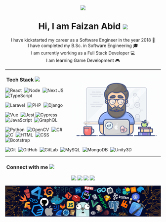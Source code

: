 <h1 align="center">
  <p align="center">
    <img style="width:8rem; height:auto" src="https://cdn.dribbble.com/users/1787323/screenshots/10091971/media/d43c019bfeff34be8816481e843ea8c1.png"/>
  </p>
  Hi, I am Faizan Abid
  <a target="_blank">
    <img src="https://github.com/JayantGoel001/JayantGoel001/blob/master/GIF/Hi.gif" width="40px" />
  </a>
</h1>


<p align="center" width="150px">
  I have kickstarted my career as a Software Engineer in the year 2018 📆 <br>
  I have completed my B.Sc. in Software Engineering 🎓<br>
  I am currently working as a Full Stack Developer 💻<br>
  I am learning Game Development 🎮
</p>

---

<img alt="Coding" style="width:18rem; height:auto" src="https://raw.githubusercontent.com/Elanza-48/Elanza-48/41a4790484e268102dfdab2b7c59d440d3ffafab/resources/img/geek.gif" align="right"/>

### &nbsp;Tech Stack  <img src = "https://media2.giphy.com/media/QssGEmpkyEOhBCb7e1/giphy.gif?cid=ecf05e47a0n3gi1bfqntqmob8g9aid1oyj2wr3ds3mg700bl&rid=giphy.gif" width = 24px>

![React](https://img.shields.io/badge/-React-05122A?style=flat&logo=react)&nbsp;
![Node](https://img.shields.io/badge/-Node-05122A?style=flat&logo=Node.js)&nbsp;
![Next JS](https://img.shields.io/badge/Next-black?style=for-the-badge&logo=next.js&logoColor=white&style=flat)
![TypeScript](https://img.shields.io/badge/-TypeScript-05122A?style=flat&logo=typescript)&nbsp;

![Laravel](https://img.shields.io/badge/-Laravel-05122A?style=flat&logo=laravel&logoColor=fb503b)&nbsp;
![PHP](https://img.shields.io/badge/-PHP-05122A?style=flat&logo=php&logoColor=777BB4)&nbsp;
![Django](https://img.shields.io/badge/-Django-05122A?style=flat&logo=django&logoColor=19573f)&nbsp;

![Vue](https://img.shields.io/badge/-Vue-05122A?style=flat&logo=Vue.js)&nbsp;
![Jest](https://img.shields.io/badge/-Jest-05122A?logoColor=C21325&flat&logo=jest)
![Cypress](https://img.shields.io/badge/-Cypress-05122A?style=flat&logo=cypress&logoColor=058a5e)
![JavaScript](https://img.shields.io/badge/-JavaScript-05122A?style=flat&logo=javascript)&nbsp;
![GraphQL](https://img.shields.io/badge/-GraphQL-05122A?style=flat&logo=graphql&logoColor=e535ab)

![Python](https://img.shields.io/badge/-Python-05122A?style=flat&logo=python)&nbsp;
![OpenCV](https://img.shields.io/badge/-OpenCV-05122A?style=flat&logo=OpenCV)&nbsp;
![C#](https://img.shields.io/badge/-C%23-05122A?style=flat&logo=csharp&logoColor=E4DCF0)&nbsp;
![C](https://img.shields.io/badge/-C-05122A?style=flat&logo=C&logoColor=A8B9CC)&nbsp;
![HTML](https://img.shields.io/badge/-HTML-05122A?style=flat&logo=HTML5)&nbsp;
![CSS](https://img.shields.io/badge/-CSS-05122A?style=flat&logo=CSS3&logoColor=1572B6)&nbsp;
![Bootstrap](https://img.shields.io/badge/-Bootstrap-05122A?style=flat&logo=bootstrap&logoColor=563D7C)&nbsp;

![Git](https://img.shields.io/badge/-Git-05122A?style=flat&logo=git)&nbsp;
![GitHub](https://img.shields.io/badge/-GitHub-05122A?style=flat&logo=github)&nbsp;
![GitLab](https://img.shields.io/badge/-GitLab-05122A?style=flat&logo=gitlab)&nbsp;
![MySQL](https://img.shields.io/badge/-MySQL-05122A?style=flat&logo=mysql&logoColor=5191c2)&nbsp;
![MongoDB](https://img.shields.io/badge/-MongoDB-05122A?style=flat&logo=mongodb)&nbsp;
![Unity3D](https://img.shields.io/badge/-Unity3D-05122A?style=flat&logo=unity)&nbsp;


---

### &nbsp;Connect with me <img src="https://github.com/JayantGoel001/JayantGoel001/blob/master/GIF/Handshake.gif" width = 56px>

<p align="center">
<a href="https://www.linkedin.com/in/faizanabid36"><img src="https://img.shields.io/badge/-Faizan%20Abid-0077B5?style=for-the-badge&logo=Linkedin&logoColor=white"/></a>
<a href="mailto:faizanabid36@gmail.com"><img src="https://img.shields.io/badge/-faizanabid36@gmail.com-D14836?style=for-the-badge&logo=Gmail&logoColor=white"/></a>
<a href="https://instagram.com/_faizan_abid"><img src="https://img.shields.io/badge/-_faizan_abid-E4405F?style=for-the-badge&logo=Instagram&logoColor=white"/></a>
<a href="https://twitter.com/_faizan_abid"><img src="https://img.shields.io/badge/-_faizan_abid-1DA1F2?style=for-the-badge&logo=twitter&logoColor=white"/></a>
</p>


<p align="center"><img src="https://raw.githubusercontent.com/KevinPatel04/KevinPatel04/master/header.png"></p>
